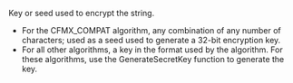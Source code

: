 Key or seed used to encrypt the string.

- For the CFMX_COMPAT algorithm, any combination of any number of characters; used as a seed used to generate a 32-bit encryption key.
- For all other algorithms, a key in the format used by the algorithm. For these algorithms, use the GenerateSecretKey function to generate the key.
